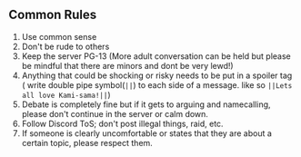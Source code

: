 
## Common Rules

1. Use common sense
2. Don't be rude to others
3. Keep the server PG-13 (More adult conversation can be held but please be mindful that there are minors and dont be very lewd!)
4. Anything that could be shocking or risky needs to be put in a spoiler tag ( write double pipe symbol(`||`) to each side of a message. like so `||Lets all love Kami-sama!||`)
5. Debate is completely fine but if it gets to arguing and namecalling, please don't continue in the server or calm down.
6. Follow Discord ToS; don't post illegal things, raid, etc.
7. If someone is clearly uncomfortable or states that they are about a certain topic, please respect them.

